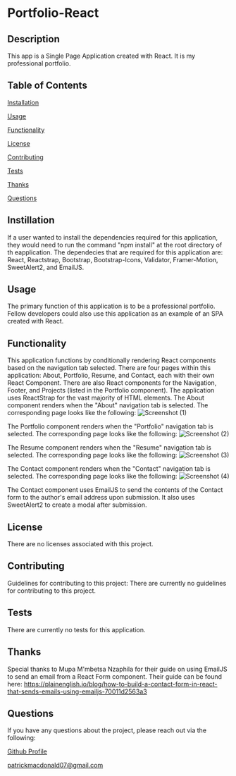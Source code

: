 # Portfolio-React
  

  ## Description
  This app is a Single Page Application created with React. It is my professional portfolio. 

  ## Table of Contents
  [Installation](#installation)

  [Usage](#usage)

  [Functionality](#functionality)

  [License](#license)

  [Contributing](#contributing)

  [Tests](#tests)

  [Thanks](#thanks)
  
  [Questions](#questions)

  ## Instillation
  If a user wanted to install the dependencies required for this application, they would need to run the command "npm install" at the root directory of th eapplication. The dependecies that are required for this application are: React, Reactstrap, Bootstrap, Bootstrap-Icons, Validator, Framer-Motion, SweetAlert2, and EmailJS.

  ## Usage
  The primary function of this application is to be a professional portfolio. Fellow developers could also use this application as an example of an SPA created with React.

  ## Functionality
  This application functions by conditionally rendering React components based on the navigation tab selected. There are four pages within this application: About, Portfolio, Resume, and Contact, each with their own React Component. There are also React components for the Navigation, Footer, and Projects (listed in the Portfolio component).
  The application uses ReactStrap for the vast majority of HTML elements.
  The About component renders when the "About" navigation tab is selected. The corresponding page looks like the following:
  ![Screenshot (1)](https://user-images.githubusercontent.com/108894754/208538727-17923baf-7a35-48aa-a939-1a055eedeb06.png)

The Portfolio component renders when the "Portfolio" navigation tab is selected. The corresponding page looks like the following:
![Screenshot (2)](https://user-images.githubusercontent.com/108894754/208539001-0596c4ed-fa9b-4cf2-b7e3-f19777a7f9ce.png)

The Resume component renders when the "Resume" navigation tab is selected. The corresponding page looks like the following:
![Screenshot (3)](https://user-images.githubusercontent.com/108894754/208539142-c63c1355-415f-4fe0-810b-19cca53d2f18.png)

The Contact component renders when the "Contact" navigation tab is selected. The corresponding page looks like the following:
![Screenshot (4)](https://user-images.githubusercontent.com/108894754/208539250-3aabfaeb-f886-45ce-9236-195be588434d.png)

The Contact component uses EmailJS to send the contents of the Contact form to the author's email address upon submission.
It also uses SweetAlert2 to create a modal after submission.
  ## License
  There are no licenses associated with this project.

  ## Contributing
  Guidelines for contributing to this project:
  There are currently no guidelines for contributing to this project.

  ## Tests
  There are currently no tests for this application.

  ## Thanks
  Special thanks to Mupa M'mbetsa Nzaphila for their guide on using EmailJS to send an email from a React Form component. Their guide can be found here:
  https://plainenglish.io/blog/how-to-build-a-contact-form-in-react-that-sends-emails-using-emailjs-70011d2563a3

  ## Questions
  If you have any questions about the project, please reach out via the following:

  [Github Profile](https://github.com/pmacdonald07)

  patrickmacdonald07@gmail.com
